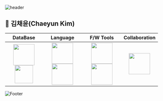 ![header](https://capsule-render.vercel.app/api?type=waving&&color=65C1D9&height=150&section=header&fontSize=65&fontColor=202020&animation=fadeIn&fontAlignY=38&descAlignY=51&descAlign=62)

##  🐣 김채윤(Chaeyun Kim)

| **DataBase** | **Language** | **F/W Tools** | **Collaboration** |
|:--------:|:--------:|:--------:|:--------:|
| <code><img src="https://user-images.githubusercontent.com/103620466/184141486-4bf19ebd-fb47-499a-b3f9-8d41b7848347.png" width="70"><img src="https://user-images.githubusercontent.com/103620466/184141815-ae301f1f-dcc1-42bd-bc32-f0e6f4133d6e.png" width="60"></code> | <code><img src="https://user-images.githubusercontent.com/103620466/184140341-0ece618b-551d-4dc5-baad-606c94dbc263.png" width="70"><img src="https://user-images.githubusercontent.com/103620466/184139621-5190bdf6-900b-4e14-b502-454cfb3ff237.png" width="70"></code> | <code><img src="https://user-images.githubusercontent.com/103620466/184142829-21493524-27b5-449d-b78b-0336d38c8254.png" width="70"><img src="https://user-images.githubusercontent.com/103620466/184143793-dd0b0887-6637-4711-9032-4579755be049.png" width="70"></code> | <code><img src="https://user-images.githubusercontent.com/103620466/184145273-5129039b-bd0d-4c80-a618-46705913a7c6.png" width="70"></code> |

![Footer](https://capsule-render.vercel.app/api?type=waving&color=65C1D9&height=150&section=footer)

